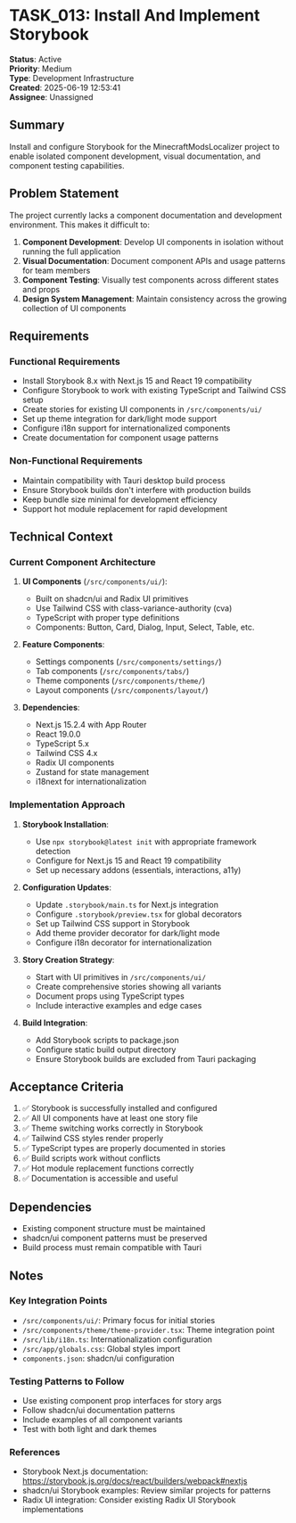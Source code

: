 # TASK_013: Install And Implement Storybook

**Status**: Active  
**Priority**: Medium  
**Type**: Development Infrastructure  
**Created**: 2025-06-19 12:53:41  
**Assignee**: Unassigned  

## Summary

Install and configure Storybook for the MinecraftModsLocalizer project to enable isolated component development, visual documentation, and component testing capabilities.

## Problem Statement

The project currently lacks a component documentation and development environment. This makes it difficult to:

1. **Component Development**: Develop UI components in isolation without running the full application
2. **Visual Documentation**: Document component APIs and usage patterns for team members
3. **Component Testing**: Visually test components across different states and props
4. **Design System Management**: Maintain consistency across the growing collection of UI components

## Requirements

### Functional Requirements
- Install Storybook 8.x with Next.js 15 and React 19 compatibility
- Configure Storybook to work with existing TypeScript and Tailwind CSS setup
- Create stories for existing UI components in `/src/components/ui/`
- Set up theme integration for dark/light mode support
- Configure i18n support for internationalized components
- Create documentation for component usage patterns

### Non-Functional Requirements
- Maintain compatibility with Tauri desktop build process
- Ensure Storybook builds don't interfere with production builds
- Keep bundle size minimal for development efficiency
- Support hot module replacement for rapid development

## Technical Context

### Current Component Architecture

1. **UI Components** (`/src/components/ui/`):
   - Built on shadcn/ui and Radix UI primitives
   - Use Tailwind CSS with class-variance-authority (cva)
   - TypeScript with proper type definitions
   - Components: Button, Card, Dialog, Input, Select, Table, etc.

2. **Feature Components**:
   - Settings components (`/src/components/settings/`)
   - Tab components (`/src/components/tabs/`)
   - Theme components (`/src/components/theme/`)
   - Layout components (`/src/components/layout/`)

3. **Dependencies**:
   - Next.js 15.2.4 with App Router
   - React 19.0.0
   - TypeScript 5.x
   - Tailwind CSS 4.x
   - Radix UI components
   - Zustand for state management
   - i18next for internationalization

### Implementation Approach

1. **Storybook Installation**:
   - Use `npx storybook@latest init` with appropriate framework detection
   - Configure for Next.js 15 and React 19 compatibility
   - Set up necessary addons (essentials, interactions, a11y)

2. **Configuration Updates**:
   - Update `.storybook/main.ts` for Next.js integration
   - Configure `.storybook/preview.tsx` for global decorators
   - Set up Tailwind CSS support in Storybook
   - Add theme provider decorator for dark/light mode
   - Configure i18n decorator for internationalization

3. **Story Creation Strategy**:
   - Start with UI primitives in `/src/components/ui/`
   - Create comprehensive stories showing all variants
   - Document props using TypeScript types
   - Include interactive examples and edge cases

4. **Build Integration**:
   - Add Storybook scripts to package.json
   - Configure static build output directory
   - Ensure Storybook builds are excluded from Tauri packaging

## Acceptance Criteria

1. ✅ Storybook is successfully installed and configured
2. ✅ All UI components have at least one story file
3. ✅ Theme switching works correctly in Storybook
4. ✅ Tailwind CSS styles render properly
5. ✅ TypeScript types are properly documented in stories
6. ✅ Build scripts work without conflicts
7. ✅ Hot module replacement functions correctly
8. ✅ Documentation is accessible and useful

## Dependencies

- Existing component structure must be maintained
- shadcn/ui component patterns must be preserved
- Build process must remain compatible with Tauri

## Notes

### Key Integration Points
- `/src/components/ui/`: Primary focus for initial stories
- `/src/components/theme/theme-provider.tsx`: Theme integration point
- `/src/lib/i18n.ts`: Internationalization configuration
- `/src/app/globals.css`: Global styles import
- `components.json`: shadcn/ui configuration

### Testing Patterns to Follow
- Use existing component prop interfaces for story args
- Follow shadcn/ui documentation patterns
- Include examples of all component variants
- Test with both light and dark themes

### References
- Storybook Next.js documentation: https://storybook.js.org/docs/react/builders/webpack#nextjs
- shadcn/ui Storybook examples: Review similar projects for patterns
- Radix UI integration: Consider existing Radix UI Storybook implementations